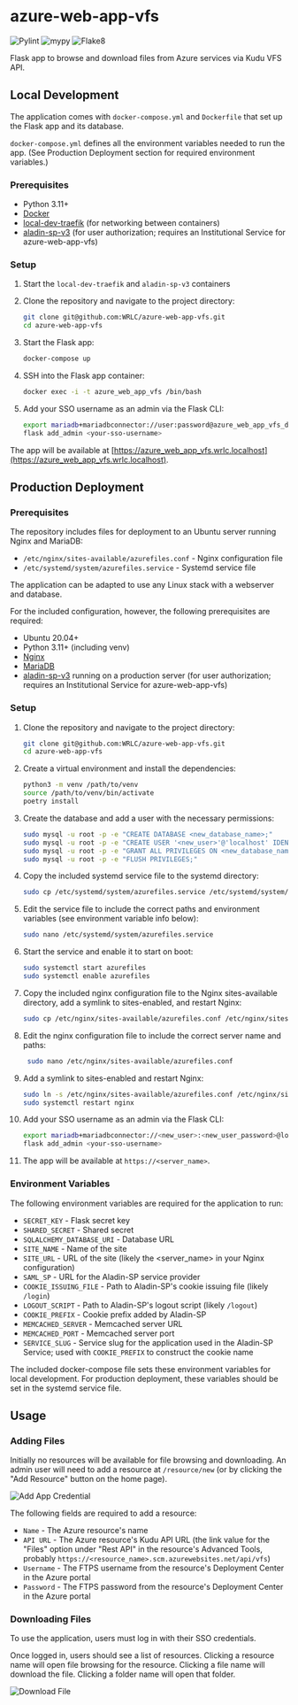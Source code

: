 # azure-web-app-vfs

![Pylint](https://github.com/WRLC/azure-web-app-vfs/actions/workflows/pylint.yml/badge.svg)
![mypy](https://github.com/WRLC/azure-web-app-vfs/actions/workflows/mypy.yml/badge.svg)
![Flake8](https://github.com/WRLC/azure-web-app-vfs/actions/workflows/flake8.yml/badge.svg)

Flask app to browse and download files from Azure services via Kudu VFS API.

## Local Development

The application comes with `docker-compose.yml` and `Dockerfile` that set up the Flask app and its database.

`docker-compose.yml` defines all the environment variables needed to run the app. (See Production Deployment section for required environment variables.)

### Prerequisites

- Python 3.11+
- [Docker](https://docs.docker.com/get-docker/)
- [local-dev-traefik](https://github.com/WRLC/local-dev-traefik) (for networking between containers)
- [aladin-sp-v3](https://github.com/WRLC/aladin-sp-v3) (for user authorization; requires an Institutional Service for azure-web-app-vfs)

### Setup

1. Start the `local-dev-traefik` and `aladin-sp-v3` containers

2. Clone the repository and navigate to the project directory:

    ```bash
    git clone git@github.com:WRLC/azure-web-app-vfs.git
    cd azure-web-app-vfs
    ```

3. Start the Flask app:

    ```bash
    docker-compose up
    ```
   
4. SSH into the Flask app container:

    ```bash
    docker exec -i -t azure_web_app_vfs /bin/bash
    ```
   
5. Add your SSO username as an admin via the Flask CLI:

    ```bash
   export mariadb+mariadbconnector://user:password@azure_web_app_vfs_db:3306/mydb
   flask add_admin <your-sso-username>
    ```

The app will be available at [https://azure_web_app_vfs.wrlc.localhost](https://azure_web_app_vfs.wrlc.localhost).

## Production Deployment


### Prerequisites

The repository includes files for deployment to an Ubuntu server running Nginx and MariaDB:

* `/etc/nginx/sites-available/azurefiles.conf` - Nginx configuration file
* `/etc/systemd/system/azurefiles.service` - Systemd service file

The application can be adapted to use any Linux stack with a webserver and database.

For the included configuration, however, the following prerequisites are required:

* Ubuntu 20.04+
* Python 3.11+ (including venv)
* [Nginx](https://nginx.org/en/docs/install.html)
* [MariaDB](https://mariadb.org/download/)
* [aladin-sp-v3](https://github.com/WRLC/aladin-sp-v3) running on a production server (for user authorization; requires an Institutional Service for azure-web-app-vfs)


### Setup

1. Clone the repository and navigate to the project directory:

    ```bash
    git clone git@github.com:WRLC/azure-web-app-vfs.git
    cd azure-web-app-vfs
    ```
   
2. Create a virtual environment and install the dependencies:

    ```bash
    python3 -m venv /path/to/venv
    source /path/to/venv/bin/activate
    poetry install
    ```
   
3. Create the database and add a user with the necessary permissions:

    ```bash
    sudo mysql -u root -p -e "CREATE DATABASE <new_database_name>;"
    sudo mysql -u root -p -e "CREATE USER '<new_user>'@'localhost' IDENTIFIED BY '<new_user_password>';"
    sudo mysql -u root -p -e "GRANT ALL PRIVILEGES ON <new_database_name>.* TO '<new_user>'@'localhost';"
    sudo mysql -u root -p -e "FLUSH PRIVILEGES;"
    ```
   
4. Copy the included systemd service file to the systemd directory:

    ```bash
    sudo cp /etc/systemd/system/azurefiles.service /etc/systemd/system/azurefiles.service
    ```
5. Edit the service file to include the correct paths and environment variables (see environment variable info below):
    ```bash
    sudo nano /etc/systemd/system/azurefiles.service
    ```

6. Start the service and enable it to start on boot:

    ```bash
    sudo systemctl start azurefiles
    sudo systemctl enable azurefiles
    ```

7. Copy the included nginx configuration file to the Nginx sites-available directory, add a symlink to sites-enabled, and restart Nginx:

    ```bash
    sudo cp /etc/nginx/sites-available/azurefiles.conf /etc/nginx/sites-available/azurefiles.conf
    ```
   
8. Edit the nginx configuration file to include the correct server name and paths:
   ```bash
    sudo nano /etc/nginx/sites-available/azurefiles.conf
    ```

9. Add a symlink to sites-enabled and restart Nginx:

    ```bash
    sudo ln -s /etc/nginx/sites-available/azurefiles.conf /etc/nginx/sites-enabled/
    sudo systemctl restart nginx
    ```
   
10. Add your SSO username as an admin via the Flask CLI:

    ```bash
    export mariadb+mariadbconnector://<new_user>:<new_user_password>@localhost:3306/<new_database_name>
    flask add_admin <your-sso-username>
    ```
    
11. The app will be available at `https://<server_name>`.

### Environment Variables

The following environment variables are required for the application to run:

* `SECRET_KEY` - Flask secret key
* `SHARED_SECRET` - Shared secret
* `SQLALCHEMY_DATABASE_URI` - Database URL
* `SITE_NAME` - Name of the site
* `SITE_URL` - URL of the site (likely the <server_name> in your Nginx configuration)
* `SAML_SP` - URL for the Aladin-SP service provider
* `COOKIE_ISSUING_FILE` - Path to Aladin-SP's cookie issuing file (likely `/login`)
* `LOGOUT_SCRIPT` - Path to Aladin-SP's logout script (likely `/logout`)
* `COOKIE_PREFIX` - Cookie prefix added by Aladin-SP
* `MEMCACHED_SERVER` - Memcached server URL
* `MEMCACHED_PORT` - Memcached server port
* `SERVICE_SLUG` - Service slug for the application used in the Aladin-SP Service; used with `COOKIE_PREFIX` to construct the cookie name

The included docker-compose file sets these environment variables for local development. For production deployment, these variables should be set in the systemd service file.

## Usage

### Adding Files

Initially no resources will be available for file browsing and downloading. An admin user will need to add a resource at `/resource/new` (or by clicking the "Add Resource" button on the home page).

![Add App Credential](addresource.png)

The following fields are required to add a resource:

* `Name` - The Azure resource's name
* `API URL` - The Azure resource's Kudu API URL (the link value for the "Files" option under "Rest API" in the resource's Advanced Tools, probably `https://<resource_name>.scm.azurewebsites.net/api/vfs`)
* `Username` - The FTPS username from the resource's Deployment Center in the Azure portal
* `Password` - The FTPS password from the resource's Deployment Center in the Azure portal

### Downloading Files

To use the application, users must log in with their SSO credentials.

Once logged in, users should see a list of resources. Clicking a resource name will open file browsing for the resource. Clicking a file name will download the file. Clicking a folder name will open that folder.

![Download File](downloadfile.png)